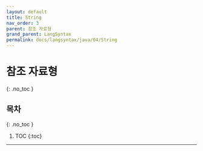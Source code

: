 ```yaml
---
layout: default
title: String
nav_order: 3
parent: 참조 자료형
grand_parent: LangSyntax
permalink: docs/langsyntax/java/04/String
---
```


# 참조 자료형
{: .no_toc }

## 목차
{: .no_toc }

1. TOC
{:toc}

---